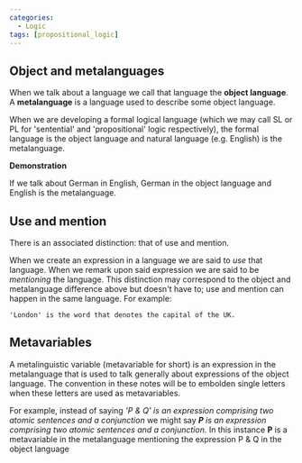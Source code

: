 ```yaml
---
categories:
  - Logic 
tags: [propositional_logic]
---
```



## Object and metalanguages

When we talk about a language we call that language the **object language**. A **metalanguage** is a language used to describe some object language.

When we are developing a formal logical language (which we may call SL or PL for 'sentential' and 'propositional' logic respectively), the formal language is the object language and natural language (e.g. English) is the metalanguage.

**Demonstration**

If we talk about German in English, German in the object language and English is the metalanguage.

## Use and mention

There is an associated distinction: that of use and mention.

When we create an expression in a language we are said to *use* that language. When we remark upon said expression we are said to be *mentioning* the language. This distinction may correspond to the object and metalanguage difference above but doesn't have to; use and mention can happen in the same language. For example:

````
'London' is the word that denotes the capital of the UK.
````

## Metavariables

A metalinguistic variable (metavariable for short) is an expression in the metalanguage that is used to talk generally about expressions of the object language. The convention in these notes will be to embolden single letters when these letters are used as metavariables.

For example, instead of saying *'P & Q' is an expression comprising two atomic sentences and a conjunction* we might say ***P** is an expression comprising two atomic sentences and a conjunction.* In this instance **P** is a metavariable in the metalanguage mentioning the expression P & Q in the object language
